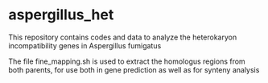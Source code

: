 # aspergillus_het
This repository contains codes and data to analyze the heterokaryon incompatibility genes in Aspergillus fumigatus

The file fine_mapping.sh is used to extract the homologus regions from both parents, for use both in gene prediction as well as for synteny analysis
